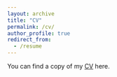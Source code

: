 ```yaml
---
layout: archive
title: "CV"
permalink: /cv/
author_profile: true
redirect_from:
  - /resume
---
```


You can find a copy of my [CV](/files/Dalton_CV.pdf) here.

